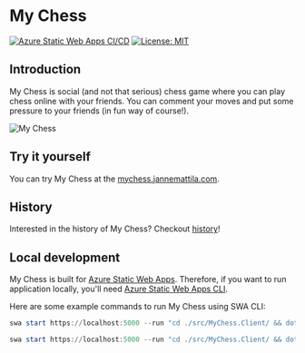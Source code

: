 # My Chess

[![Azure Static Web Apps CI/CD](https://github.com/JanneMattila/mychess/actions/workflows/azure-static-web-apps-lemon-sea-03362af03.yml/badge.svg)](https://github.com/JanneMattila/mychess/actions/workflows/azure-static-web-apps-lemon-sea-03362af03.yml)
[![License: MIT](https://img.shields.io/badge/License-MIT-yellow.svg)](LICENSE)

## Introduction

My Chess is social (and not that serious) chess game where you can play chess online with your friends. You can comment your moves and put some pressure to your friends (in fun way of course!).

![My Chess](https://user-images.githubusercontent.com/2357647/159117778-8a70fdb7-2341-465d-b376-8291328ee56a.gif)

## Try it yourself

You can try My Chess at the [mychess.jannemattila.com](https://mychess.jannemattila.com).

## History

Interested in the history of My Chess? Checkout [history](./doc/history.md)!

## Local development

My Chess is built for [Azure Static Web Apps](https://docs.microsoft.com/en-us/azure/static-web-apps/overview).
Therefore, if you want to run application locally, you'll need [Azure Static Web Apps CLI](https://github.com/Azure/static-web-apps-cli).

Here are some example commands to run My Chess using SWA CLI:

```powershell
swa start https://localhost:5000 --run "cd ./src/MyChess.Client/ && dotnet watch run" --api-location ./src/MyChess.Functions --api-port=3000
```

```powershell
swa start https://localhost:5000 --run "cd ./src/MyChess.Client/ && dotnet watch run" --api-port=7071
```
